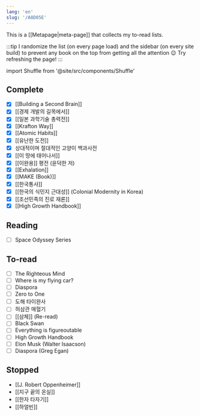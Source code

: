 ```yaml
---
lang: 'en'
slug: '/A8D05E'
---
```


This is a [[Metapage|meta-page]] that collects my to-read lists.

:::tip
I randomize the list (on every page load) and the sidebar (on every site build) to prevent any book on the top from getting all the attention 😉
Try refreshing the page!
:::

import Shuffle from '@site/src/components/Shuffle'

## Complete

<Shuffle>

- [x] [[Building a Second Brain]]
- [x] [[경제 개발의 길목에서]]
- [x] [[일본 과학기술 총력전]]
- [x] [[Krafton Way]]
- [x] [[Atomic Habits]]
- [x] [[유난한 도전]]
- [x] 상대적이며 절대적인 고양이 백과사전
- [x] [[이 땅에 태어나서]]
- [x] [[이완용]] 평전 (윤덕한 저)
- [x] [[Exhalation]]
- [x] [[MAKE (Book)]]
- [x] [[한국통사]]
- [x] [[한국의 식민지 근대성]] (Colonial Modernity in Korea)
- [x] [[조선민족의 진로 재론]]
- [x] [[High Growth Handbook]]

</Shuffle>

## Reading

<Shuffle>

- [ ] Space Odyssey Series

</Shuffle>

## To-read

<Shuffle>

- [ ] The Righteous Mind
- [ ] Where is my flying car?
- [ ] Diaspora
- [ ] Zero to One
- [ ] 도해 타이완사
- [ ] 허삼관 매혈기
- [ ] [[삼체]] (Re-read)
- [ ] Black Swan
- [ ] Everything is figureoutable
- [ ] High Growth Handbook
- [ ] Elon Musk (Walter Isaacson)
- [ ] Diaspora (Greg Egan)

</Shuffle>

## Stopped

<Shuffle>

- [[J. Robert Oppenheimer]]
- [[지구 끝의 온실]]
- [[한자 타자기]]
- [[하얼빈]]

</Shuffle>
